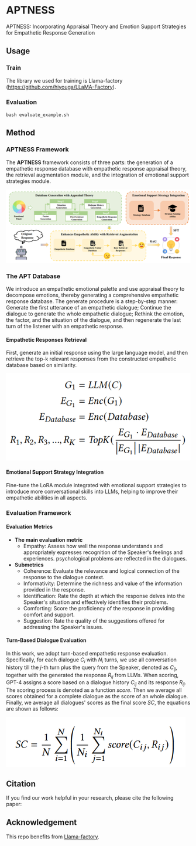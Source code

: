 # APTNESS
APTNESS: Incorporating Appraisal Theory and Emotion Support Strategies for Empathetic Response Generation

## Usage

### Train
The library we used for training is Llama-factory (https://github.com/hiyouga/LLaMA-Factory).

### Evaluation
```
bash evaluate_example.sh
```

## Method

### APTNESS Framework

The **APTNESS** framework consists of three parts: the generation of a empathetic response database with empathetic response appraisal theory, the retrieval augmentation module, and the integration of emotional support strategies module.

![model](Fig/model.png)


### The APT Database

We introduce an empathetic emotional palette and use appraisal theory to decompose emotions, thereby generating a comprehensive empathetic response database. The generate procedure is a step-by-step manner: 
Generate the first utterance of an empathetic dialogue; 
Continue the dialogue to generate the whole empathetic dialogue; 
Rethink the emotion, the factor, and the situation of the dialogue, and then regenerate the last turn of the listener with an empathetic response.

#### Empathetic Responses Retrieval

First, generate an initial response using the large language model, and then retrieve the top-k relevant responses from the constructed empathetic database based on similarity.

![retrieve](Fig/retrieve.png)

#### Emotional Support Strategy Integration

Fine-tune the LoRA module integrated with emotional support strategies to introduce more conversational skills into LLMs, helping to improve their empathetic abilities in all aspects.


### Evaluation Framework

#### Evaluation Metrics

* **The main evaluation metric**
  * Empathy: Assess how well the response understands and appropriately expresses recognition of the Speaker's feelings and experiences.
psychological problems are reflected in the dialogues.
* **Submetrics**
  * Coherence: Evaluate the relevance and logical connection of the response to the dialogue context.
  * Informativity: Determine the richness and value of the information provided in the response.
  * Identification: Rate the depth at which the response delves into the Speaker's situation and effectively identifies their problems.
  * Comforting: Score the proficiency of the response in providing comfort and support.
  * Suggestion: Rate the quality of the suggestions offered for addressing the Speaker's issues.

#### Turn-Based Dialogue Evaluation

In this work, we adopt turn-based empathetic response evaluation. Specifically, for each dialogue $C_i$ with $N_i$ turns, we use all conversation history till the $j$-th turn plus the query from the Speaker, denoted as $C_{ij}$, together with the generated the response $R_{ij}$ from LLMs. 
When scoring, GPT-4 assigns a score based on a dialogue history $C_{ij}$ and its response $R_{ij}$.
The scoring process is denoted as a function $\textit{score}$. 
Then we average all scores obtained for a complete dialogue as the score of an whole dialogue. 
Finally, we average all dialogues' scores as the final score $SC$, the equations are shown as follows:

![score](Fig/score.png)

## Citation

If you find our work helpful in your research, please cite the following paper:

## Acknowledgement

This repo benefits from [Llama-factory](https://github.com/hiyouga/LLaMA-Factory).

